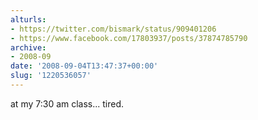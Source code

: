 ```yaml
---
alturls:
- https://twitter.com/bismark/status/909401206
- https://www.facebook.com/17803937/posts/37874785790
archive:
- 2008-09
date: '2008-09-04T13:47:37+00:00'
slug: '1220536057'
---
```


at my 7:30 am class... tired.

